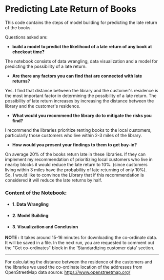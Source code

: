 # Predicting Late Return of Books

This code contains the steps of model building for predicting the late return of the books. 

Questions asked are:
 
 - <b>build a model to predict the likelihood of a late return of any book at checkout time? </b>
 
  The notebook consists of data wrangling, data visualization and a model for predicting the possibility of a late return.

 - <b>Are there any factors you can find that are connected with late returns? </b>
 
  Yes. I find that distance between the library and the customer's residence is the most important factor in determining the possibility of a late return.
 The possibility of late return increases by increasing the distance between the library and the customer's residence.
 
 - <b>What would you recommend the library do to mitigate the risks you find? </b>
  
  I recommend the libraries prioritize renting books to the local customers, particularly those customers who live within 2-3 miles of the library. 
 
 - <b>How would you present your findings to them to get buy-in? </b>
 
On average 20% of the books return late in these libraries. If they can implement my recommendation of prioritizing local customers who live in nearby blocks it would reduce the late return to 10%. 
(since customers living within 3 miles have the probability of late returning of only 10%).   
 So, I would like to convince the Library that if this recommendation is considered it will reduce the late returns by half.

 ### Content of the Notebook:
- #### 1. Data Wrangling
- #### 2. Model Building
- #### 3. Visualization and Conclusion

<b>NOTE :</b> It takes around 15-16 minutes for downloading the co-ordinate data. It will be saved in a file. In the next run, you are requested to comment out the "Get co-ordinates" block in the 'Standardizing customer data' section. 

----------

 For calculating the distance between the residence of the customers and the libraries we used the co-ordinate location of the addresses from 
 OpenStreetMap data source: https://www.openstreetmap.org/
